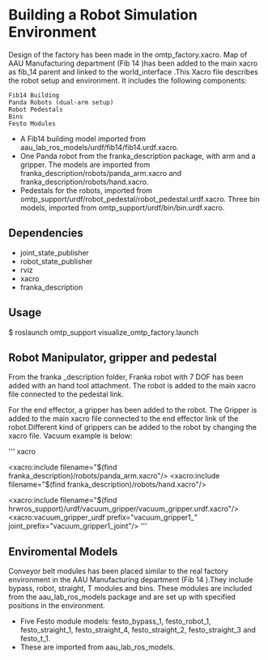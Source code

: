 # Building a Robot Simulation Environment #


Design of the factory has been made in the omtp_factory.xacro. 
Map of AAU Manufacturing department (Fib 14 )has been added to the main xacro as fib_14 parent and linked to the world_interface .This Xacro file describes the robot setup and environment. It includes the following components:

    Fib14 Building
    Panda Robots (dual-arm setup)
    Robot Pedestals
    Bins
    Festo Modules

- A Fib14 building model imported from aau_lab_ros_models/urdf/fib14/fib14.urdf.xacro.
- One Panda robot from the franka_description package, with  arm and a gripper. The models are imported from franka_description/robots/panda_arm.xacro and franka_description/robots/hand.xacro.
- Pedestals for the robots, imported from omtp_support/urdf/robot_pedestal/robot_pedestal.urdf.xacro.
Three bin models, imported from omtp_support/urdf/bin/bin.urdf.xacro.

## Dependencies 

- joint_state_publisher
- robot_state_publisher
- rviz
- xacro
- franka_description  

 
## Usage

$ roslaunch omtp_support visualize_omtp_factory.launch





## Robot Manipulator, gripper and pedestal

From the franka _description folder, Franka robot with 7 DOF has been added with an hand tool attachment.
The robot is added to the main xacro file connected to the pedestal link.

For the end effector, a gripper has been added to the robot. The Gripper is added to the main xacro file connected to the end effector link of the robot.Different kind of grippers can be added to the robot by changing the xacro file. Vacuum example is below:


''' xacro
<!-- Franka arm and hand XACRO model -->
<xacro:include filename="$(find franka_description)/robots/panda_arm.xacro"/>
<xacro:include filename="$(find franka_description)/robots/hand.xacro"/>
<!-- Vacuum Gripper1 -->
<xacro:include filename="$(find hrwros_support)/urdf/vacuum_gripper/vacuum_gripper.urdf.xacro"/>
<xacro:vacuum_gripper_urdf prefix="vacuum_gripper1_" joint_prefix="vacuum_gripper1_joint"/>
'''

## Enviromental Models

Conveyor belt modules has been placed similar to the real factory environment in the AAU Manufacturing department (Fib 14 ).They include bypass, robot, straight, T modules and bins. These modules are included from the aau_lab_ros_models package and are set up with specified positions in the environment.

- Five Festo module models: festo_bypass_1, festo_robot_1, festo_straight_1, festo_straight_4, festo_straight_2, festo_straight_3 and festo_t_1. 
- These are imported from aau_lab_ros_models.

